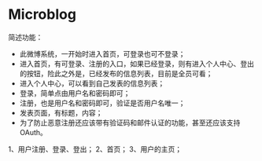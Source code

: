 # Microblog

简述功能：
* 此微博系统，一开始时进入首页，可登录也可不登录；
* 进入首页，有可登录、注册的入口，如果已经登录，则有进入个人中心、登出的按钮，险此之外是，已经发布的信息列表，目前是全员可看；
* 进入个人中心，可以看到自己发表的信息列表；
* 登录，简单点由用户名和密码即可；
* 注册，也是用户名和密码即可，验证是否用户名唯一；
* 发表页面，有标题，内容；
* 为了防止恶意注册还应该带有验证码和邮件认证的功能，甚至还应该支持OAuth。

1、用户注册、登录、登出；
2、首页；
3、用户的主页；

